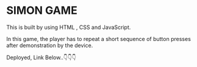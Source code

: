 # SIMON GAME

This is built by using HTML , CSS and JavaScript.

In this game, the player has to repeat a short sequence of button presses after demonstration by the device.

Deployed, Link Below..👇👇👇
